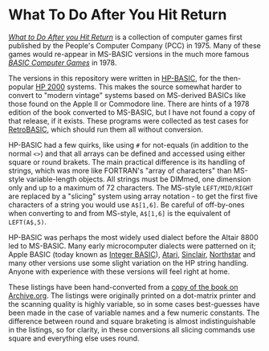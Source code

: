 # What To Do After You Hit Return

*[What to Do After you Hit Return](https://archive.org/details/Whattodoafteryouhitreturn/mode/2up)* is a collection of computer games first published by the People's Computer Company (PCC) in 1975. Many of these games would re-appear in MS-BASIC versions in the much more famous *[BASIC Computer Games](https://github.com/GReaperEx/bcg)* in 1978.

The versions in this repository were written in [HP-BASIC](https://en.wikipedia.org/wiki/HP_Time-Shared_BASIC), for the then-popular [HP 2000](https://en.wikipedia.org/wiki/HP_2100) systems. This makes the source somewhat harder to convert to "modern vintage" systems based on MS-derived BASICs like those found on the Apple II or Commodore line. There are hints of a 1978 edition of the book converted to MS-BASIC, but I have not found a copy of that release, if it exists. These programs were collected as test cases for [RetroBASIC](https://github.com/maurymarkowitz/RetroBASIC), which should run them all without conversion.

HP-BASIC had a few quirks, like using `#` for not-equals (in addition to the normal `<>`) and that all arrays can be defined and accessed using either square or round brakets. The main practical difference is its handling of strings, which was more like FORTRAN's "array of characters" than MS-style variable-length objects. All strings must be DIMmed, one dimension only and up to a maximum of 72 characters. The MS-style `LEFT/MID/RIGHT` are replaced by a "slicing" system using array notation - to get the first five characters of a string you would use `A$[1,6]`. Be careful of off-by-ones when converting to and from MS-style, `A$[1,6]` is the equivalent of `LEFT(A$,5)`.

HP-BASIC was perhaps the most widely used dialect before the Altair 8800 led to MS-BASIC. Many early microcomputer dialects were patterned on it; Apple BASIC (today known as [Integer BASIC](https://en.wikipedia.org/wiki/Integer_BASIC)), [Atari](https://en.wikipedia.org/wiki/Atari_BASIC), [Sinclair](https://en.wikipedia.org/wiki/Sinclair_BASIC), [Northstar](https://en.wikipedia.org/wiki/North_Star_BASIC) and many other versions use some slight variation on the HP string handling. Anyone with experience with these versions will feel right at home.

These listings have been hand-converted from a [copy of the book on Archive.org](https://archive.org/details/Whattodoafteryouhitreturn). The listings were originally printed on a dot-matrix printer and the scanning quality is highly variable, so in some cases best-guesses have been made in the case of variable names and a few numeric constants. The difference between round and square braketing is almost indistinguishable in the listings, so for clarity, in these conversions all slicing commands use square and everything else uses round.
